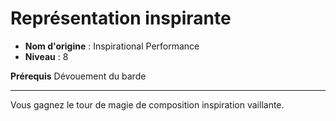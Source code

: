 # Représentation inspirante

 * **Nom d'origine** : Inspirational Performance
 * **Niveau** : 8


<p><strong>Prérequis</strong> Dévouement du barde</p>
<hr>
<p>Vous gagnez le tour de magie de composition inspiration vaillante.</p>